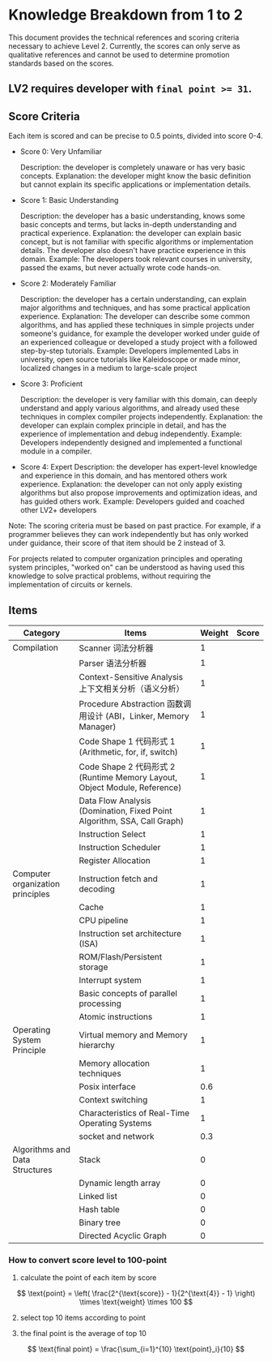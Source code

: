 # Knowledge Breakdown from 1 to 2

This document provides the technical references and scoring criteria necessary to achieve Level 2. Currently, the scores can only serve as qualitative references and cannot be used to determine promotion standards based on the scores.

## LV2 requires developer with `final point >= 31`.

## Score Criteria

Each item is scored and can be precise to 0.5 points, divided into score 0-4.

- Score 0: Very Unfamiliar

  Description: the developer is completely unaware or has very basic concepts.
  Explanation: the developer might know the basic definition but cannot explain its specific applications or implementation details.

- Score 1: Basic Understanding

  Description: the developer has a basic understanding, knows some basic concepts and terms, but lacks in-depth understanding and practical experience.
  Explanation: the developer can explain basic concept, but is not familiar with specific algorithms or implementation details. The developer also doesn't have practice experience in this domain.
  Example: The developers took relevant courses in university, passed the exams, but never actually wrote code hands-on.

- Score 2: Moderately Familiar

  Description: the developer has a certain understanding, can explain major algorithms and techniques, and has some practical application experience.
  Explanation: The developer can describe some common algorithms, and has applied these techniques in simple projects under someone's guidance, for example the developer worked under guide of an experienced colleague or developed a study project with a followed step-by-step tutorials.
  Example: Developers implemented Labs in university, open source tutorials like Kaleidoscope or made minor, localized changes in a medium to large-scale project

- Score 3: Proficient

  Description: the developer is very familiar with this domain, can deeply understand and apply various algorithms, and already used these techniques in complex compiler projects independently.
  Explanation: the developer can explain complex principle in detail, and has the experience of implementation and debug independently.
  Example: Developers independently designed and implemented a functional module in a compiler.

- Score 4: Expert
  Description: the developer has expert-level knowledge and experience in this domain, and has mentored others work experience.
  Explanation: the developer can not only apply existing algorithms but also propose improvements and optimization ideas, and has guided others work.
  Example: Developers guided and coached other LV2+ developers

Note: The scoring criteria must be based on past practice. For example, if a programmer believes they can work independently but has only worked under guidance, their score of that item should be 2 instead of 3.

For projects related to computer organization principles and operating system principles, "worked on" can be understood as having used this knowledge to solve practical problems, without requiring the implementation of circuits or kernels.

## Items

| Category                         | Items                                                                     | Weight | Score |
| -------------------------------- | ------------------------------------------------------------------------- | ------ | ----- |
| Compilation                      | Scanner 词法分析器                                                        | 1      |       |
|                                  | Parser 语法分析器                                                         | 1      |       |
|                                  | Context-Sensitive Analysis 上下文相关分析（语义分析）                     | 1      |       |
|                                  | Procedure Abstraction 函数调用设计 (ABI，Linker, Memory Manager)          | 1      |       |
|                                  | Code Shape 1 代码形式 1 (Arithmetic, for, if, switch)                     | 1      |       |
|                                  | Code Shape 2 代码形式 2 (Runtime Memory Layout, Object Module, Reference) | 1      |       |
|                                  | Data Flow Analysis (Domination, Fixed Point Algorithm, SSA, Call Graph)   | 1      |       |
|                                  | Instruction Select                                                        | 1      |       |
|                                  | Instruction Scheduler                                                     | 1      |       |
|                                  | Register Allocation                                                       | 1      |       |
| Computer organization principles | Instruction fetch and decoding                                            | 1      |       |
|                                  | Cache                                                                     | 1      |       |
|                                  | CPU pipeline                                                              | 1      |       |
|                                  | Instruction set architecture (ISA)                                        | 1      |       |
|                                  | ROM/Flash/Persistent storage                                              | 1      |       |
|                                  | Interrupt system                                                          | 1      |       |
|                                  | Basic concepts of parallel processing                                     | 1      |       |
|                                  | Atomic instructions                                                       | 1      |       |
| Operating System Principle       | Virtual memory and Memory hierarchy                                       | 1      |       |
|                                  | Memory allocation techniques                                              | 1      |       |
|                                  | Posix interface                                                           | 0.6    |       |
|                                  | Context switching                                                         | 1      |       |
|                                  | Characteristics of Real-Time Operating Systems                            | 1      |       |
|                                  | socket and network                                                        | 0.3    |       |
| Algorithms and Data Structures   | Stack                                                                     | 0      |       |
|                                  | Dynamic length array                                                      | 0      |       |
|                                  | Linked list                                                               | 0      |       |
|                                  | Hash table                                                                | 0      |       |
|                                  | Binary tree                                                               | 0      |       |
|                                  | Directed Acyclic Graph                                                    | 0      |       |

### How to convert score level to 100-point

1. calculate the point of each item by score

$$
\text{point} = \left( \frac{2^{\text{score}} - 1}{2^{\text{4}} - 1} \right) \times \text{weight} \times 100
$$

2. select top 10 items according to point

3. the final point is the average of top 10

$$
\text{final point} = \frac{\sum_{i=1}^{10} \text{point}_i}{10}
$$
